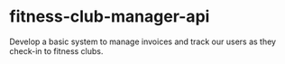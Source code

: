 # fitness-club-manager-api
Develop a basic system to manage invoices and track our users as they check-in to  fitness clubs.
